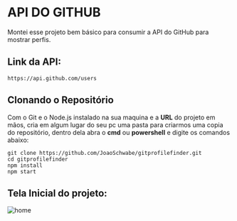 # API DO GITHUB



Montei esse projeto bem básico para consumir a API do GitHub para mostrar perfis.


## Link da API: 
```
https://api.github.com/users
```

## Clonando o Repositório ##
Com o Git e o Node.js instalado na sua maquina e a **URL** do projeto em mãos, cria em algum lugar do seu pc uma pasta para criarmos uma copia do repositório, dentro dela abra o **cmd** ou **powershell** e digite os comandos abaixo:
```
git clone https://github.com/JoaoSchwabe/gitprofilefinder.git
cd gitprofilefinder
npm install
npm start
```


## Tela Inicial do projeto:

![home](https://user-images.githubusercontent.com/81689363/190443303-066d0a73-af5c-424c-9e27-b4877cb247b6.PNG)

